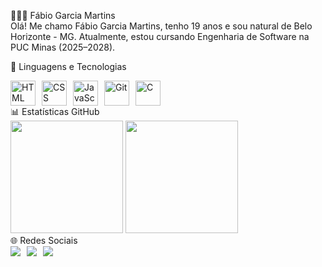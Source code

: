 👨🏻‍💻 Fábio Garcia Martins <br>
Olá! Me chamo Fábio Garcia Martins, tenho 19 anos e sou natural de Belo Horizonte - MG.
Atualmente, estou cursando Engenharia de Software na PUC Minas (2025–2028).

🤖 Linguagens e Tecnologias
<div style="display: flex; gap: 10px;"> <img src="https://cdn.jsdelivr.net/gh/devicons/devicon@latest/icons/html5/html5-original.svg" title="HTML" alt="HTML" width="40px"/> <img src="https://cdn.jsdelivr.net/gh/devicons/devicon@latest/icons/css3/css3-original.svg" title="CSS" alt="CSS" width="40px"/> <img src="https://cdn.jsdelivr.net/gh/devicons/devicon@latest/icons/javascript/javascript-original.svg" title="JavaScript" alt="JavaScript" width="40px"/> <img src="https://cdn.jsdelivr.net/gh/devicons/devicon@latest/icons/git/git-original.svg" title="Git" alt="Git" width="40px"/> <img src="https://devicon-website.vercel.app/api/c/original.svg" title="C" alt="C" width="40px"/> </div>
📊 Estatísticas GitHub
<div> <img height="180em" src="https://github-readme-stats.vercel.app/api?username=Fabiogarcia02&show_icons=true&theme=tokyonight&include_all_commits=true&locale=pt-br" /> <img height="180em" src="https://github-readme-stats.vercel.app/api/top-langs/?username=Fabiogarcia02&theme=tokyonight&layout=compact&custom_title=Tecnologias&langs_count=9" /> </div>
🌐 Redes Sociais
<div style="display: flex; gap: 10px;"> <a href="https://www.instagram.com/fabiogmartins06/" target="_blank"> <img src="https://img.shields.io/badge/-Instagram-%23E4405F?style=for-the-badge&logo=instagram&logoColor=white"/> </a> <a href="mailto:fabiogarciamartins2019@gmail.com" target="_blank"> <img src="https://img.shields.io/badge/-Gmail-%23333?style=for-the-badge&logo=gmail&logoColor=white"/> </a> <a href="https://www.linkedin.com/in/fabio-garcia-martins-b98747346/" target="_blank"> <img src="https://img.shields.io/badge/-LinkedIn-%230077B5?style=for-the-badge&logo=linkedin&logoColor=white"/> </a> </div>
